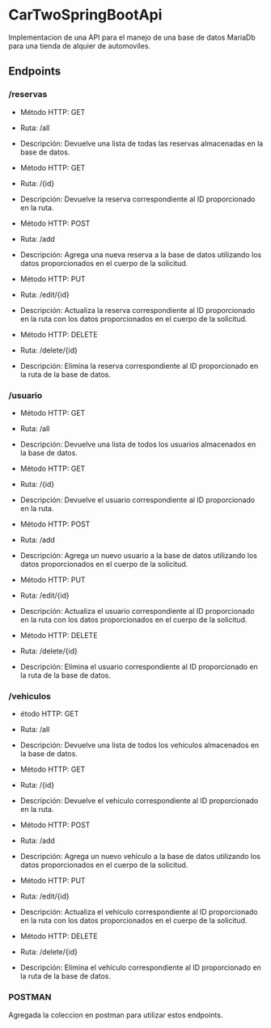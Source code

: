 # CarTwoSpringBootApi

Implementacion de una API  para el manejo de una base de datos MariaDb para una tienda de alquier de automoviles.

## Endpoints

 ### /reservas

+ Método HTTP: GET
+ Ruta: /all
+ Descripción: Devuelve una lista de todas las reservas almacenadas en la base de datos.

+ Método HTTP: GET
+ Ruta: /{id}
+ Descripción: Devuelve la reserva correspondiente al ID proporcionado en la ruta.

+ Método HTTP: POST
+ Ruta: /add
+ Descripción: Agrega una nueva reserva a la base de datos utilizando los datos proporcionados en el cuerpo de la solicitud.

+ Método HTTP: PUT
+ Ruta: /edit/{id}
+ Descripción: Actualiza la reserva correspondiente al ID proporcionado en la ruta con los datos proporcionados en el cuerpo de la solicitud.

+ Método HTTP: DELETE
+ Ruta: /delete/{id}
+ Descripción: Elimina la reserva correspondiente al ID proporcionado en la ruta de la base de datos.

### /usuario

+ Método HTTP: GET
+ Ruta: /all
+ Descripción: Devuelve una lista de todos los usuarios almacenados en la base de datos.

+ Método HTTP: GET
+ Ruta: /{id}
+ Descripción: Devuelve el usuario correspondiente al ID proporcionado en la ruta.

+ Método HTTP: POST
+ Ruta: /add
+ Descripción: Agrega un nuevo usuario a la base de datos utilizando los datos proporcionados en el cuerpo de la solicitud.

+ Método HTTP: PUT
+ Ruta: /edit/{id}
+ Descripción: Actualiza el usuario correspondiente al ID proporcionado en la ruta con los datos proporcionados en el cuerpo de la solicitud.

+ Método HTTP: DELETE
+ Ruta: /delete/{id}
+ Descripción: Elimina el usuario correspondiente al ID proporcionado en la ruta de la base de datos.

### /vehiculos

+ étodo HTTP: GET
+ Ruta: /all
+ Descripción: Devuelve una lista de todos los vehículos almacenados en la base de datos.

+ Método HTTP: GET
+ Ruta: /{id}
+ Descripción: Devuelve el vehículo correspondiente al ID proporcionado en la ruta.

+ Método HTTP: POST
+ Ruta: /add
+ Descripción: Agrega un nuevo vehículo a la base de datos utilizando los datos proporcionados en el cuerpo de la solicitud.

+ Método HTTP: PUT
+ Ruta: /edit/{id}
+ Descripción: Actualiza el vehículo correspondiente al ID proporcionado en la ruta con los datos proporcionados en el cuerpo de la solicitud.

+ Método HTTP: DELETE
+ Ruta: /delete/{id}
+ Descripción: Elimina el vehículo correspondiente al ID proporcionado en la ruta de la base de datos.

### POSTMAN
Agregada la coleccion en postman para utilizar estos endpoints.